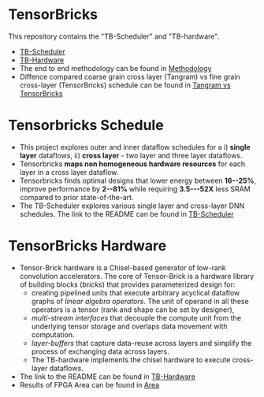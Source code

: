 # TensorBricks 
This repository contains the "TB-Scheduler" and "TB-hardware". 
* [TB-Scheduler](TB-scheduler/README.md)
* [TB-Hardware](TB-hardware/README.md)
* The end to end methodology can be found in [Methodology](Methodology.md)
* Diffence compared coarse grain cross layer (Tangram) vs fine grain cross-layer (TensorBricks) schedule can be found in 
  [Tangram vs TensorBricks](Tangram_vs_TB.md)

# Tensorbricks Schedule 
* This project explores outer and inner dataflow schedules for 
a i) **single layer** dataflows, ii) **cross layer** - two layer and three layer dataflows. 
* Tensorbricks **maps non homogeneous hardware resources** for each layer 
in a cross layer dataflow. 
* Tensorbricks finds optimal designs that lower energy between **16--25\%**, 
improve performance by  **2--81\%** while requiring **3.5---52X**
less SRAM compared to prior state-of-the-art.
* The TB-Scheduler explores various single layer and cross-layer DNN schedules. 
The link to the README can be found in [TB-Scheduler](TB-scheduler/README.md)

# TensorBricks  Hardware 
* Tensor-Brick hardware is a Chisel-based generator of low-rank convolution accelerators. 
  The core of Tensor-Brick is a hardware library of building blocks (*bricks*) that provides parameterized design for:
    * creating pipelined units that execute arbitrary acyclical dataflow graphs of *linear algebra operators*.
The unit of operand in all these operators is a tensor (rank and shape can be set by designer),
    * *multi-stream interfaces* that decouple the compute unit from the underlying tensor storage and overlaps data movement with computation.
    * *layer-buffers* that capture data-reuse across layers and simplify the process of exchanging data across layers.
    * The TB-hardware  implements the chisel hardware to execute cross-layer dataflows. 
* The link to the README can be found in [TB-Hardware](TB-hardware/README.md)
* Results of FPGA Area can be found in [Area](Area.md)